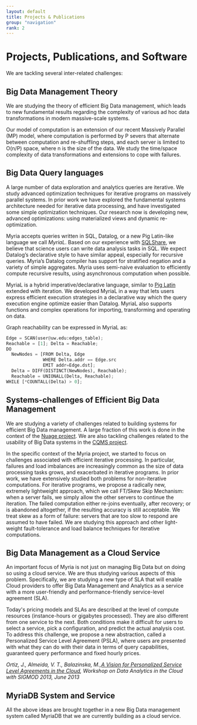 ```yaml
---
layout: default
title: Projects & Publications
group: "navigation"
rank: 2
---
```


# Projects, Publications, and Software

We are tackling several inter-related challenges:


## Big Data Management Theory

We are studying the theory of efficient Big Data management, which leads to new fundamental results regarding the complexity of various ad hoc data transformations in modern massive-scale systems.

Our model of computation is an extension of our recent Massively Parallel (MP) model, where computation is performed by P severs that alternate between computation and re-shuffling steps, and each server is limited to O(n/P) space, where n is the size of the data. We study the time/space complexity of data transformations and extensions to cope with failures.


## Big Data Query languages

A large number of data exploration and analytics queries are iterative. We study advanced optimization techniques for iterative programs on massively parallel systems. In prior work we have explored the fundamental systems architecture needed for iterative data processing, and have investigated some simple optimization techniques. Our research now is developing new, advanced optimizations: using materialized views and dynamic re-optimization.

Myria accepts queries written in SQL, Datalog, or a new Pig Latin-like language we call *MyriaL*. Based on our experience with [SQLShare](https://sqlshare.escience.washington.edu/), we believe that science users can write data analysis tasks in SQL. We expect Datalog’s declarative style to have similar appeal, especially for recursive queries. Myria’s Datalog compiler has support for stratified negation and a variety of simple aggregates. Myria uses semi-naive evaluation to efficiently compute recursive results, using asynchronous computation when possible.

MyriaL is a hybrid imperative/declarative language, similar to [Pig Latin](http://infolab.stanford.edu/~usriv/papers/pig-latin.pdf) extended with iteration. We developed MyriaL in a way that lets users express efficient execution strategies in a declarative way which the query execution engine optimize easier than Datalog. MyriaL also supports functions and complex operations for importing, transforming and operating on data.

Graph reachability can be expressed in MyriaL as:

```python
Edge = SCAN(user@uw.edu:edges_table);
Reachable = [1]; Delta = Reachable;
DO
  NewNodes = [FROM Delta, Edge
              WHERE Delta.addr == Edge.src
              EMIT addr=Edge.dst];
  Delta = DIFF(DISTINCT(NewNodes), Reachable);
  Reachable = UNIONALL(Delta, Reachable);
WHILE [*COUNTALL(Delta) > 0];
```


## Systems-challenges of Efficient Big Data Management

We are studying a variety of challenges related to building systems for efficient Big Data management. A large fraction of this work is done in the context of the [Nuage project](http://nuage.cs.washington.edu). We are also tackling challenges related to the usability of Big Data systems in the [CQMS project](http://cqms.cs.washington.edu/).

In the specific context of the Myria project, we started to focus on challenges associated with efficient iterative processing. In particular, failures and load imbalances are increasingly common as the size of data processing tasks grows, and exacerbated in iterative programs. In prior work, we have extensively studied both problems for non-iterative computations. For iterative programs, we propose a radically new, extremely lightweight approach, which we call FT/Skew Skip Mechanism: when a server fails, we simply allow the other servers to continue the iteration. The failed computation either re-joins eventually, after recovery; or is abandoned altogether, if the resulting accuracy is still acceptable. We treat skew as a form of failure: servers that are too slow to respond are assumed to have failed. We are studying this approach and other light-weight fault-tolerance and load balance techniques for iterative computations.


## Big Data Management as a Cloud Service

An important focus of Myria is not just on managing Big Data but on doing so using a cloud service. We are thus studying various aspects of this problem. Specifically, we are studying a new type of SLA that will enable Cloud providers to offer Big Data Management and Analytics as a service with a more user-friendly and performance-friendly service-level agreement (SLA).

Today's pricing models and SLAs are described at the level of compute resources (instance-hours or gigabytes processed). They are also different from one service to the next. Both conditions make it difficult for users to select a service, pick a configuration, and predict the actual analysis cost. To address this challenge, we propose a new abstraction, called a Personalized Service Level Agreement (PSLA), where users are presented with what they can do with their data in terms of query capabilities, guaranteed query performance and fixed hourly prices.

*Ortiz, J., Almeida, V. T., Balazinska, M.,[A Vision for Personalized Service Level Agreements in the Cloud](publications/PSLA2013.pdf), Workshop on Data Analytics in the Cloud with SIGMOD 2013, June 2013*


## MyriaDB System and Service

All the above ideas are brought together in a new Big Data management system called MyriaDB that we are currently building as a cloud service.